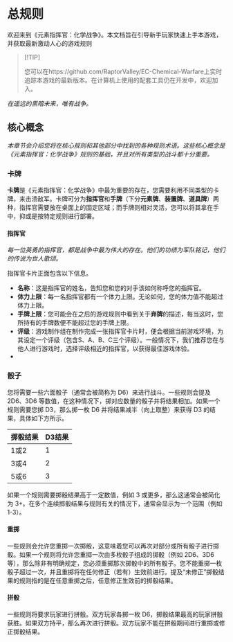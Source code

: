 # 总规则
欢迎来到《元素指挥官：化学战争》。本文档旨在引导新手玩家快速上手本游戏，并获取最新激动人心的游戏规则

>  [!TIP]
>
> 您可以在https://github.com/RaptorValley/EC-Chemical-Warfare上实时追踪本游戏的最新版本。在计算机上使用的配套工具仍在开发中，欢迎加入。

*在遥远的黑暗未来，唯有战争。*

## 核心概念

*本章节会介绍您将在核心规则和其他部分中找到的各种规则术语。这些核心概念是《元素指挥官：化学战争》规则的基础，并且对所有类型的战斗都十分重要。*

### 卡牌

**卡牌**是《元素指挥官：化学战争》中最为重要的存在，您需要利用不同类型的卡牌，来击溃敌军。卡牌可分为**指挥官**和**手牌**（下分**元素牌**、**装置牌**、**道具牌**）两种，指挥官需要放在桌面上的固定区域；而手牌则相对灵活，您可以将其拿在手中，抑或是按特定规则进行部署。

#### 指挥官

*每一位英勇的指挥官，都是战争中最为伟大的存在。他们的功绩为军队铭记，他们的传说为世人歌颂。*

指挥官卡片正面包含以下信息。

* **名称**：这是指挥官的姓名，告知您和您的对手该如何称呼您的指挥官。
* **体力上限**：每一名指挥官都有一个体力上限。无论如何，您的体力值不能超过体力上限。
* **手牌上限**：您可能会在之后的游戏规则中看到关于**弃牌**的描述，每当这时，您所持有的手牌数便不能超过您的手牌上限。
* **评级**：游戏制作组在制作完成一张指挥官卡片时，便会根据当前游戏环境，为其设定一个评级（包含S、A、B、C三个评级）。一般情况下，我们推荐您在与他人进行游戏时，选择评级相近的指挥官，以获得最佳游戏体验。
* 



### 骰子

您将需要一些六面骰子（通常会被简称为 D6）来进行战斗。一些规则会提及 2D6、3D6 等数值，在这种情况下，掷对应数量的骰子并将结果相加。如果一个规则需要您掷 D3，那么掷一枚 D6 并将结果减半（向上取整）来获得 D3 的结果，具体如下方所示。

| 掷骰结果 | D3结果 |
| -------- | ------ |
| 1或2     | 1      |
| 3或4     | 2      |
| 5或6     | 3      |

如果一个规则需要掷骰结果高于一定数值，例如 3 或更多，那么这通常会被简化为 3+。在多个连续掷骰结果与规则有关的情况下，通常会显示为一个范围（例如 1-3）。

#### 重掷
一些规则会允许您重掷一次掷骰，这意味着您可以再次对部分或所有骰子进行掷骰。如果一个规则将允许您重掷一次由多枚骰子组成的掷骰（例如 2D6、3D6 等），那么除非有明确规定，您必须重掷那次掷骰中的所有骰子。您不能重掷一枚骰子超过一次，并且重掷将在任何修正（若有）生效前进行。提及“未修正”掷骰结果的规则指的是在任意重掷之后，任意修正生效前的掷骰结果。

#### 拼骰
一些规则将要求玩家进行拼骰。双方玩家各掷一枚 D6，掷骰结果最高的玩家拼骰获胜。如果双方持平，那么再次进行拼骰。双方玩家不能在拼骰期间进行重掷或修正掷骰结果。

